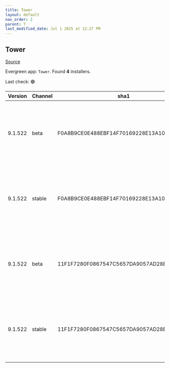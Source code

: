 ```yaml
---
title: Tower
layout: default
nav_order: 2
parent: T
last_modified_date: Jul 1 2025 at 12:27 PM
---
```


## Tower

[Source](https://www.git-tower.com/windows/)

Evergreen app: `Tower`. Found **4** installers.

Last check: 🟢

| Version | Channel | sha1                                     | Type | URI                                                                                                                                                  |
| ------- | ------- | ---------------------------------------- | ---- | ---------------------------------------------------------------------------------------------------------------------------------------------------- |
| 9.1.522 | beta    | F0A8B9CE0E488EBF14F70169228E13A10B952572 | exe  | [https://www.git-tower.com/apps/tower3-win/522-0644f276/Tower-9.1.522.exe](https://www.git-tower.com/apps/tower3-win/522-0644f276/Tower-9.1.522.exe) |
| 9.1.522 | stable  | F0A8B9CE0E488EBF14F70169228E13A10B952572 | exe  | [https://www.git-tower.com/apps/tower3-win/522-0644f276/Tower-9.1.522.exe](https://www.git-tower.com/apps/tower3-win/522-0644f276/Tower-9.1.522.exe) |
| 9.1.522 | beta    | 11F1F7280F0867547C5657DA9057AD28B801189D | msi  | [https://www.git-tower.com/apps/tower3-win/522-0644f276/Tower-9.1.522.msi](https://www.git-tower.com/apps/tower3-win/522-0644f276/Tower-9.1.522.msi) |
| 9.1.522 | stable  | 11F1F7280F0867547C5657DA9057AD28B801189D | msi  | [https://www.git-tower.com/apps/tower3-win/522-0644f276/Tower-9.1.522.msi](https://www.git-tower.com/apps/tower3-win/522-0644f276/Tower-9.1.522.msi) |
